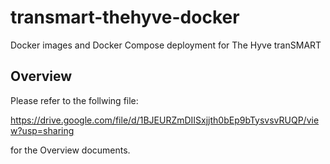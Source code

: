 # transmart-thehyve-docker
Docker images and Docker Compose deployment for The Hyve tranSMART


## Overview

Please refer to the follwing file:

https://drive.google.com/file/d/1BJEURZmDIISxjjth0bEp9bTysvsvRUQP/view?usp=sharing

for the Overview documents.
